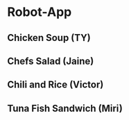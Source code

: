 # Robot-App
## Chicken Soup (TY)

## Chefs Salad (Jaine)

## Chili and Rice (Victor)

## Tuna Fish Sandwich (Miri)
